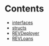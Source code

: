 

# Contents
- [interfaces](/src/interfaces)
- [structs](/src/structs)
- [REVDeployer](REVDeployer.sol/contract.REVDeployer.md)
- [REVLoans](REVLoans.sol/contract.REVLoans.md)
